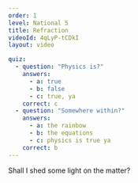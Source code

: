 ```yaml
---
order: 1
level: National 5
title: Refraction
videoId: 4qLyP-tCDkI
layout: video

quiz:
  - question: "Physics is?"
    answers:
      - a: true
      - b: false
      - c: true, ya
    correct: c
  - question: "Somewhere within?"
    answers: 
      - a: the rainbow
      - b: the equations
      - c: physics is true ya
    correct: b
---
```


Shall I shed some light on the matter?